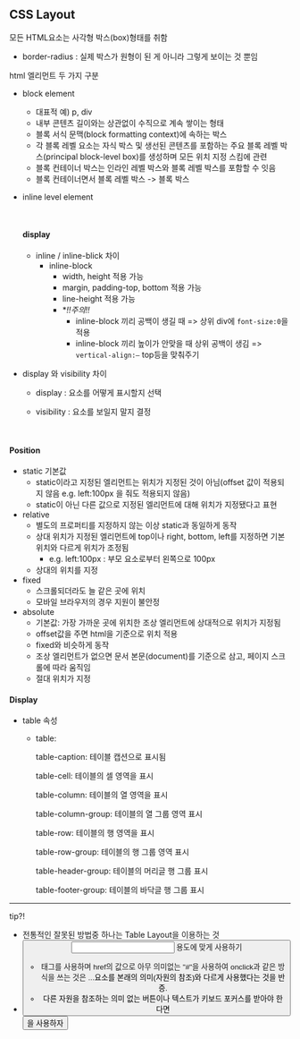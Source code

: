 ## CSS Layout

모든 HTML요소는 사각형 박스(box)형태를 취함

- border-radius : 실제 박스가 원형이 된 게 아니라 그렇게 보이는 것 뿐임

html 엘리먼트 두 가지 구분

- block element
  - 대표적 예) p, div
  - 내부 콘텐츠 길이와는 상관없이 수직으로 계속 쌓이는 형태
  - 블록 서식 문맥(block formatting context)에 속하는 박스
  - 각 블록 레벨 요소는 자식 박스 및 생선된 콘텐츠를 포함하는 주요 블록 레벨 박스(principal block-level box)를 생성하며 모든 위치 지정 스킴에 관련
  - 블록 컨테이너 박스는 인라인 레벨 박스와 블록 레벨 박스를 포함할 수 잇음
  - 블록 컨테이너면서 블록 레벨 박스 -> 블록 박스

- inline level element

  ​

  #### display

  - inline / inline-blick 차이
    - inline-block 
      - width, height 적용 가능
      - margin, padding-top, bottom 적용 가능
      - line-height 적용 가능
      - **!!주의!!*
        - inline-block 끼리 공백이 생길 때 => 상위 div에 `font-size:0`을 적용
        - inline-block 끼리 높이가 안맞을 때 상위 공백이 생김 => `vertical-align:—` top등을 맞춰주기

- display 와 visibility 차이

  - display :  요소를 어떻게 표시할지 선택

  - visibility : 요소를 보일지 말지 결정

    ​



#### Position

- static 기본값
  - static이라고 지정된 엘리먼트는 위치가 지정된 것이 아님(offset 값이 적용되지 않음 e.g. left:100px 을 줘도 적용되지 않음)
  - static이 아닌 다른 값으로 지정된 엘리먼트에 대해 위치가 지정됐다고 표현
- relative
  - 별도의 프로퍼티를 지정하지 않는 이상 static과 동일하게 동작
  - 상대 위치가 지정된 엘리먼트에 top이나 right, bottom, left를 지정하면 기본 위치와 다르게 위치가 조정됨
    - e.g. left:100px : 부모 요소로부터 왼쪽으로 100px
  - 상대의 위치를 지정
- fixed
  - 스크롤되더라도 늘 같은 곳에 위치
  - 모바일 브라우저의 경우 지원이 불안정
- absolute
  - 기본값: 가장 가까운 곳에 위치한 조상 엘리먼트에 상대적으로 위치가 지정됨
  - offset값을 주면 html을 기준으로 위치 적용
  - fixed와 비슷하게 동작
  - 조상 엘리먼트가 없으면 문서 본문(document)를 기준으로 삼고, 페이지 스크롤에 따라 움직임
  - 절대 위치가 지정


#### Display

- table 속성

  - table:

    table-caption: 테이블 캡션으로 표시됨

    table-cell: 테이블의 셀 영역을 표시

    table-column: 테이블의 열 영역을 표시

    table-column-group: 테이블의 열 그룹 영역 표시

    table-row: 테이블의 행 영역을 표시

    table-row-group: 테이블의 행 그룹 영역 표시

    table-header-group: 테이블의 머리글 행 그룹 표시

    table-footer-group: 테이블의 바닥글 행 그룹 표시

---

tip?!

- 전통적인 잘못된 방법중 하나는 Table Layout을 이용하는 것 
- <a> <button> <input> 용도에 맞게 사용하기
  - <a>태그를 사용하며 href의 값으로 아무 의미없는 "#"을 사용하여 onclick과 같은 방식을 쓰는 것은 <a>...</a>요소를 본래의 의미(자원의 참조)와 다르게 사용했다는 것을 반증.
  - 다른 자원을 참조하는 의미 없는 버튼이나 텍스트가 키보드 포커스를 받아야 한다면 <button>을 사용하자